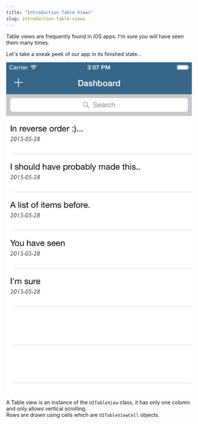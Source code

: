 ```yaml
---
title: "Introduction Table Views"
slug: introduction-table-views
---     
```


Table views are frequently found in iOS apps. I'm sure you will have seen them many times.

Let's take a sneak peek of our app in its finished state...

![image](app_preview_1.png)

A Table view is an instance of the `UITableView` class, it has only one column and only allows vertical scrolling.  
Rows are drawn using cells which are `UITableViewCell` objects.

